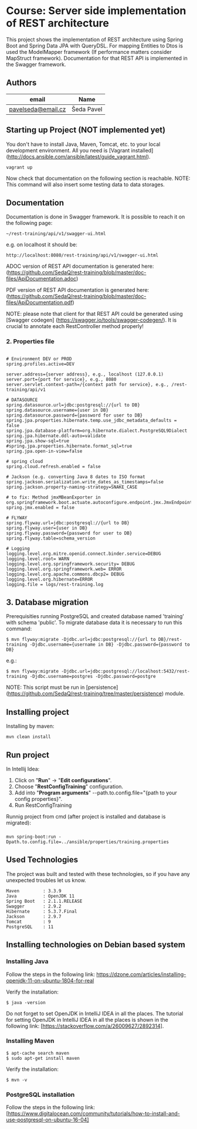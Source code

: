 # Course: Server side implementation of REST architecture
This project shows the implementation of REST architecture using Spring Boot and Spring Data JPA with QueryDSL. For mapping Entities to Dtos is used the ModelMapper framework (If performance matters consider MapStruct framework). Documentation for that REST API is implemented in the Swagger framework.

## Authors

email | Name 
------------ | -------------
pavelseda@email.cz | Šeda Pavel

## Starting up Project (NOT implemented yet)
You don't have to install Java, Maven, Tomcat, etc. to your local development environment. All you need is [Vagrant installed] (http://docs.ansible.com/ansible/latest/guide_vagrant.html).

```
vagrant up
```

Now check that documentation on the following section is reachable. 
NOTE: This command will also insert some testing data to data storages.

## Documentation 
Documentation is done in Swagger framework. It is possible to reach it on the following page:

```
~/rest-training/api/v1/swagger-ui.html
```

e.g. on localhost it should be:

```
http://localhost:8080/rest-training/api/v1/swagger-ui.html
```

ADOC version of REST API documentation is generated here: (https://github.com/SedaQ/rest-training/blob/master/doc-files/ApiDocumentation.adoc)

PDF version of REST API documentation is generated here: (https://github.com/SedaQ/rest-training/blob/master/doc-files/ApiDocumentation.pdf)

NOTE: please note that client for that REST API could be generated using [Swagger codegen] (https://swagger.io/tools/swagger-codegen/). It is crucial to annotate each RestController method properly!

### 2. Properties file
```properties

# Environment DEV or PROD
spring.profiles.active=DEV 

server.address={server address}, e.g., localhost (127.0.0.1)
server.port={port for service}, e.g., 8080
server.servlet.context-path=/{context path for service}, e.g., /rest-training/api/v1

# DATASOURCE
spring.datasource.url=jdbc:postgresql://{url to DB}
spring.datasource.username={user in DB}
spring.datasource.password={password for user to DB}
spring.jpa.properties.hibernate.temp.use_jdbc_metadata_defaults = false
spring.jpa.database-platform=org.hibernate.dialect.PostgreSQL9Dialect
spring.jpa.hibernate.ddl-auto=validate
spring.jpa.show-sql=true
#spring.jpa.properties.hibernate.format_sql=true
spring.jpa.open-in-view=false

# spring cloud
spring.cloud.refresh.enabled = false

# Jackson (e.g. converting Java 8 dates to ISO format
spring.jackson.serialization.write_dates_as_timestamps=false 
spring.jackson.property-naming-strategy=SNAKE_CASE

# to fix: Method jmxMBeanExporter in org.springframework.boot.actuate.autoconfigure.endpoint.jmx.JmxEndpointAutoConfiguration
spring.jmx.enabled = false

# FLYWAY
spring.flyway.url=jdbc:postgresql://{url to DB}
spring.flyway.user={user in DB}
spring.flyway.password={password for user to DB}
spring.flyway.table=schema_version

# Logging
logging.level.org.mitre.openid.connect.binder.service=DEBUG
logging.level.root= WARN
logging.level.org.springframework.security= DEBUG
logging.level.org.springframework.web= ERROR
logging.level.org.apache.commons.dbcp2= DEBUG  
logging.level.org.hibernate=ERROR
logging.file = logs/rest-training.log  

```

## 3. Database migration
Prerequisities running PostgreSQL and created database named 'training' with schema 'public'.
To migrate database data it is necessary to run this command:

```
$ mvn flyway:migrate -Djdbc.url=jdbc:postgresql://{url to DB}/rest-training -Djdbc.username={username in DB} -Djdbc.password={password to DB}
```
e.g.:
```
$ mvn flyway:migrate -Djdbc.url=jdbc:postgresql://localhost:5432/rest-training -Djdbc.username=postgres -Djdbc.password=postgre

```

NOTE: This script must be run in [persistence] (https://github.com/SedaQ/rest-training/tree/master/persistence) module.

## Installing project
Installing by maven:

```
mvn clean install
```

## Run project
In Intellij Idea:
1. Click on "**Run**" -> "**Edit configurations**".
2. Choose "**RestConfigTraining**" configuration.
3. Add into "**Program arguments**" --path.to.config.file="{path to your config properties}".
4. Run RestConfigTraining

Runnig project from cmd (after project is installed and database is migrated):
###
```
mvn spring-boot:run -Dpath.to.config.file=../ansible/properties/training.properties
```

## Used Technologies
The project was built and tested with these technologies, so if you have any unexpected troubles let us know.

```
Maven         : 3.3.9
Java          : OpenJDK 11
Spring Boot   : 2.1.1.RELEASE
Swagger       : 2.9.2
Hibernate     : 5.3.7.Final
Jackson       : 2.9.7
Tomcat        : 9
PostgreSQL    : 11
```

## Installing technologies on Debian based system
### Installing Java
Follow the steps in the following link: https://dzone.com/articles/installing-openjdk-11-on-ubuntu-1804-for-real

Verify the installation:
```
$ java -version
```

Do not forget to set OpenJDK in IntelliJ IDEA in all the places. The tutorial for setting OpenJDK in IntelliJ IDEA in all the places is shown in the following link: [https://stackoverflow.com/a/26009627/2892314].
### Installing Maven
```
$ apt-cache search maven
$ sudo apt-get install maven
```
Verify the installation:
```
$ mvn -v
```

### PostgreSQL installation 
Follow the steps in the following link: [https://www.digitalocean.com/community/tutorials/how-to-install-and-use-postgresql-on-ubuntu-16-04]
